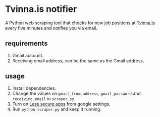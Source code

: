 # Tvinna.is notifier


A Python web scraping tool that checks for new job positions at [Tvinna.is](http://www.tvinna.is) every five minutes and notifies you via email.

## requirements

 1. Gmail account.
 2. Receiving email address, can be the same as the Gmail address.


## usage
1. Install dependencies.
2. Change the values on `gmail_from_address`, `gmail_password` and `receiving_email` in `scraper.py`
3. Turn on [Less secure apps](https://www.google.com/settings/security/lesssecureapps) from google settings.
4. Run `python scraper.py` and keep it running.
